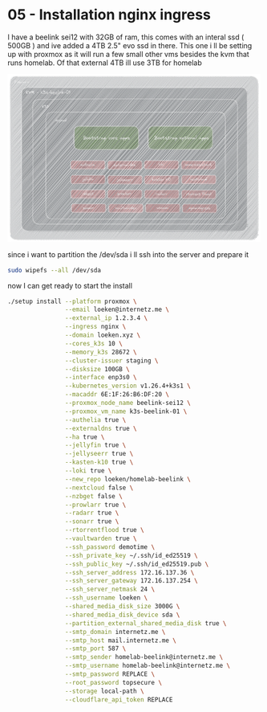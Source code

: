 # 05 - Installation nginx ingress
I have a beelink sei12 with 32GB of ram, this comes with an interal ssd ( 500GB ) and ive added a 4TB 2.5" evo ssd in there. This one i ll be setting up with proxmox as it will run a few small other vms besides the kvm that runs homelab. Of that external 4TB ill use 3TB for homelab

![beelink](Excalidraw/beelink.png)

since i want to partition the /dev/sda i ll ssh into the server and prepare it
```bash
sudo wipefs --all /dev/sda
```

now I can get ready to start the install 

```bash
./setup install --platform proxmox \
				--email loeken@internetz.me \
				--external_ip 1.2.3.4 \
				--ingress nginx \
				--domain loeken.xyz \
				--cores_k3s 10 \
				--memory_k3s 28672 \
				--cluster-issuer staging \
				--disksize 100GB \
				--interface enp3s0 \
				--kubernetes_version v1.26.4+k3s1 \
				--macaddr 6E:1F:26:B6:DF:20 \
				--proxmox_node_name beelink-sei12 \
				--proxmox_vm_name k3s-beelink-01 \
				--authelia true \
				--externaldns true \
				--ha true \
				--jellyfin true \
				--jellyseerr true \
				--kasten-k10 true \
				--loki true \
				--new_repo loeken/homelab-beelink \
				--nextcloud false \
				--nzbget false \
				--prowlarr true \
				--radarr true \
				--sonarr true \
				--rtorrentflood true \
				--vaultwarden true \
				--ssh_password demotime \
				--ssh_private_key ~/.ssh/id_ed25519 \
				--ssh_public_key ~/.ssh/id_ed25519.pub \
				--ssh_server_address 172.16.137.36 \
				--ssh_server_gateway 172.16.137.254 \
				--ssh_server_netmask 24 \
				--ssh_username loeken \
				--shared_media_disk_size 3000G \
				--shared_media_disk_device sda \
				--partition_external_shared_media_disk true \
				--smtp_domain internetz.me \
				--smtp_host mail.internetz.me \
				--smtp_port 587 \
				--smtp_sender homelab-beelink@internetz.me \
				--smtp_username homelab-beelink@internetz.me \
				--smtp_password REPLACE \
				--root_password topsecure \
				--storage local-path \
				--cloudflare_api_token REPLACE

```

